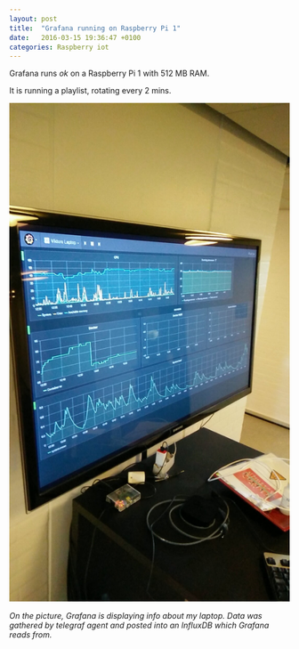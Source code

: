 ```yaml
---
layout: post
title:  "Grafana running on Raspberry Pi 1"
date:   2016-03-15 19:36:47 +0100
categories: Raspberry iot
---
```



Grafana runs *ok* on a Raspberry Pi 1 with 512 MB RAM.

It is running a playlist, rotating every 2 mins.






<img src="/assets/grafana.jpg" width="600" alt="Raspberry humidity">

*On the picture, Grafana is displaying info about my laptop. Data was gathered by telegraf agent and posted into an InfluxDB which Grafana reads from.*


